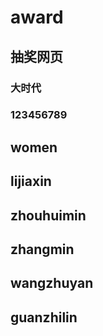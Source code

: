 ﻿# award
## 抽奖网页
### 大时代
### 123456789
## women
## lijiaxin
## zhouhuimin
## zhangmin
## wangzhuyan
## guanzhilin
